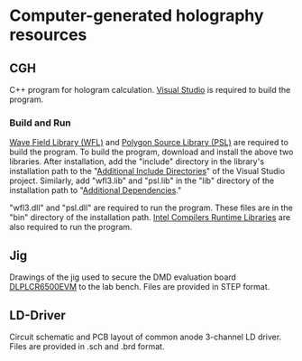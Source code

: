 # Computer-generated holography resources

## CGH
C++ program for hologram calculation. [Visual Studio](https://visualstudio.microsoft.com/downloads/) is required to build the program.

### Build and Run
[Wave Field Library (WFL)](http://www.laser.ee.kansai-u.ac.jp/WaveFieldTools/download/wfl.html) and [Polygon Source Library (PSL)](http://www.laser.ee.kansai-u.ac.jp/WaveFieldTools/download/psl.html) are required to build the program.
To build the program, download and install the above two libraries.
After installation, add the "include" directory in the library's installation path to the "[Additional Include Directories](https://learn.microsoft.com/en-us/cpp/build/reference/i-additional-include-directories)" of the Visual Studio project.
  Similarly, add "wfl3.lib" and "psl.lib" in the "lib" directory of the installation path to "[Additional Dependencies](https://learn.microsoft.com/en-us/cpp/build/reference/linker-property-pages#input-property-page)."

"wfl3.dll" and "psl.dll" are required to run the program.
These files are in the "bin" directory of the installation path.
[Intel Compilers Runtime Libraries](https://www.intel.com/content/www/us/en/developer/articles/tool/compilers-redistributable-libraries-by-version.html) are also required to run the program.

## Jig
Drawings of the jig used to secure the DMD evaluation board [DLPLCR6500EVM](https://www.ti.com/product/DLPLCR6500EVM/part-details/DLPLCR6500EVM) to the lab bench.
Files are provided in STEP format.

## LD-Driver
Circuit schematic and PCB layout of common anode 3-channel LD driver.
Files are provided in .sch and .brd format.
